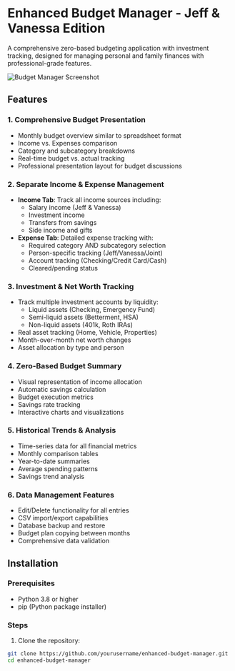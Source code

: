 # Enhanced Budget Manager - Jeff & Vanessa Edition

A comprehensive zero-based budgeting application with investment tracking, designed for managing personal and family finances with professional-grade features.

![Budget Manager Screenshot](screenshot.png)

## Features

### 1. **Comprehensive Budget Presentation**
- Monthly budget overview similar to spreadsheet format
- Income vs. Expenses comparison
- Category and subcategory breakdowns
- Real-time budget vs. actual tracking
- Professional presentation layout for budget discussions

### 2. **Separate Income & Expense Management**
- **Income Tab**: Track all income sources including:
  - Salary income (Jeff & Vanessa)
  - Investment income
  - Transfers from savings
  - Side income and gifts
- **Expense Tab**: Detailed expense tracking with:
  - Required category AND subcategory selection
  - Person-specific tracking (Jeff/Vanessa/Joint)
  - Account tracking (Checking/Credit Card/Cash)
  - Cleared/pending status

### 3. **Investment & Net Worth Tracking**
- Track multiple investment accounts by liquidity:
  - Liquid assets (Checking, Emergency Fund)
  - Semi-liquid assets (Betterment, HSA)
  - Non-liquid assets (401k, Roth IRAs)
- Real asset tracking (Home, Vehicle, Properties)
- Month-over-month net worth changes
- Asset allocation by type and person

### 4. **Zero-Based Budget Summary**
- Visual representation of income allocation
- Automatic savings calculation
- Budget execution metrics
- Savings rate tracking
- Interactive charts and visualizations

### 5. **Historical Trends & Analysis**
- Time-series data for all financial metrics
- Monthly comparison tables
- Year-to-date summaries
- Average spending patterns
- Savings trend analysis

### 6. **Data Management Features**
- Edit/Delete functionality for all entries
- CSV import/export capabilities
- Database backup and restore
- Budget plan copying between months
- Comprehensive data validation

## Installation

### Prerequisites
- Python 3.8 or higher
- pip (Python package installer)

### Steps

1. Clone the repository:
```bash
git clone https://github.com/yourusername/enhanced-budget-manager.git
cd enhanced-budget-manager